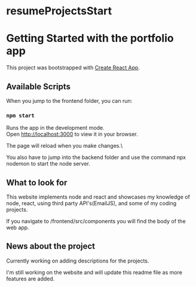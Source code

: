 # resumeProjectsStart
# Getting Started with the portfolio app

This project was bootstrapped with [Create React App](https://github.com/facebook/create-react-app).

## Available Scripts

When you jump to the frontend folder, you can run:

### `npm start`

Runs the app in the development mode.\
Open [http://localhost:3000](http://localhost:3000) to view it in your browser.

The page will reload when you make changes.\

You also have to jump into the backend folder and use the command npx nodemon to start the node server.


## What to look for

This website implements node and react and showcases my knowledge of node, react, using third party API's(EmailJS), and some of my
coding projects.

If you navigate to /frontend/src/components you will find the body of the web app.


## News about the project

Currently working on adding descriptions for the projects.


I'm still working on the website and will update this readme file as more features are added.


